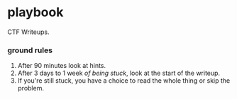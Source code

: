 # playbook

CTF Writeups.


### ground rules

1. After 90 minutes look at hints.
2. After 3 days to 1 week *of being stuck*, look at the start of the writeup. 
3. If you're still stuck, you have a choice to read the whole thing or skip the problem.

